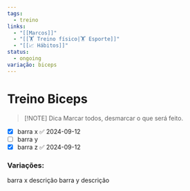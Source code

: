 ```yaml
---
tags:
  - treino
links:
  - "[[Marcos]]"
  - "[[🏋️ Treino físico|🏋️ Esporte]]"
  - "[[📈 Hábitos]]"
status:
  - ongoing
variação: biceps
---
```

# Treino Biceps

> [!NOTE] Dica
> Marcar todos, desmarcar o que será feito.
- [x] barra x ✅ 2024-09-12
- [ ] barra y 
- [x] barra z ✅ 2024-09-12
### Variações:
barra x 
	descrição
barra y
	descrição
